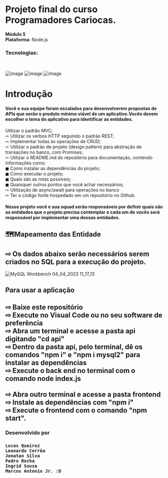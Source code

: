 # Projeto final do curso Programadores Cariocas.<br> 
**Módulo 5**<br> 
**Plataforma:** Node.js<br>
<h3>Tecnologias:</h3><br> 

![image](https://user-images.githubusercontent.com/56053290/218258400-46b576f3-03c0-4557-b984-189c104e5a51.png)
![image](https://user-images.githubusercontent.com/56053290/218258497-d0ddc8bf-a8dc-45b2-aba5-4614700e73d5.png)
![image](https://user-images.githubusercontent.com/56053290/218259194-0cbc46a8-6150-4eb7-8cfb-14846262a0c3.png)

<h1>Introdução</h1>

<h4>Você e sua equipe foram escalados para desenvolverem
propostas de APIs que serão o produto mínimo viável de um
aplicativo.Vocês devem escolher o tema do aplicativo para
identificar as entidades.</h4>

Utilizar o padrão MVC;<br>
⇨ Utilizar os verbos HTTP seguindo o padrão REST;<br>
⇨ Implementar todas as operações de CRUD;<br>
⇨ Utilizar o padrão de projeto (design pattern) para abstração de transações no banco, com Promises;<br>
⇨ Utilizar o README.md do repositório para documentação, contendo informações como:<br>
◼ Como instalar as dependências do projeto;<br>
◼ Como executar o projeto;<br>
◼ Quais são as rotas possíveis;<br>
◼ Quaisquer outros pontos que você achar necessários;<br>
⇨ Utilização de async/await para operações no banco<br>
⇨ Ter o código fonte hospedado em um repositório no Github.<br>

<h4>Nesse projeto você e sua squad serão responsáveis por
definir quais são as entidades que o projeto precisa
contemplar e cada um de vocês será responsável por
implementar uma dessas entidades.</h4>


<h2>🗺️Mapeamento das Entidade</h2>

<h2>⇨ Os dados abaixo serão necessários serem criados no SQL para a execução do projeto.</h2>


![MySQL Workbench 04_04_2023 11_17_13](https://user-images.githubusercontent.com/115708859/229822288-c5f6653a-d6c5-4726-9bbe-e8bd306ffbf1.png)


<h2>Para usar a aplicação<h2>
⇨ Baixe este repositório<br>
⇨ Execute no Visual Code ou no seu software de preferência<br>
⇨ Abra um terminal e acesse a pasta api digitando "cd api"<br>
⇨ Dentro da pasta api, pelo terminal, dê os comandos "npm i" e "npm i mysql2" para instalar as dependências<br>
⇨ Execute o back end no terminal com o comando node index.js<br>
<br>
⇨ Abra outro terminal e acesse a pasta frontend<br>
⇨ Instale as dependências com "npm i"<br>
⇨ Execute o frontend com o comando "npm start".<br>

<h3> Desenvolvido por <h3>
 
```
Lucas Queiroz
Leonardo Corrêa
Jonatan Silva
Pedro Rocha
Ingrid Sousa
Marcos Antonio Jr. :D
```
